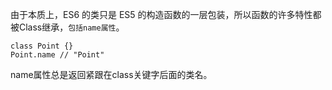 由于本质上，ES6 的类只是 ES5 的构造函数的一层包装，所以函数的许多特性都被Class继承，`包括name属性`。
```
class Point {}
Point.name // "Point"
```
name属性总是返回紧跟在class关键字后面的类名。
